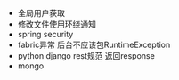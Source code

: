 - 全局用户获取
- 修改文件使用环绕通知
- spring security  
- fabric异常  后台不应该包RuntimeException
- python django rest规范 返回response
- mongo
